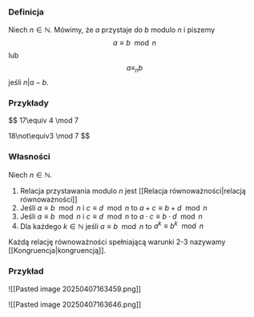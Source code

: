 ### Definicja 
Niech $n\in\mathbb{N}$. Mówimy, że $a$ przystaje do $b$ modulo $n$ i piszemy 
$$
a \equiv b \mod n
$$
lub
$$
a \equiv_n b 
$$
jeśli $n|a-b$.

### Przykłady
$$
17\equiv 4 \mod 7

$$
$$
18\not\equiv3 \mod 7
$$

### Własności 
Niech $n\in\mathbb{N}$.
1. Relacja przystawania modulo $n$ jest [[Relacja równoważności|relacją równoważności]] 
2. Jeśli $a\equiv b \mod n$ i $c\equiv d\mod n$ to $a+c\equiv b+d\mod n$ 
3. Jeśli $a\equiv b \mod n$ i $c\equiv d\mod n$ to $a\cdot c\equiv b\cdot d\mod n$ 
4. Dla każdego $k \in \mathbb{N}$ jeśli $a\equiv b \mod n$ to $a^k\equiv b^k \mod n$

Każdą relację równoważności spełniającą warunki 2-3 nazywamy [[Kongruencja|kongruencją]].

### Przykład
![[Pasted image 20250407163459.png]]

![[Pasted image 20250407163646.png]]

